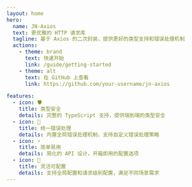 ```yaml
---
layout: home
hero:
  name: JN-Axios
  text: 更优雅的 HTTP 请求库
  tagline: 基于 Axios 的二次封装，提供更好的类型支持和错误处理机制
  actions:
    - theme: brand
      text: 快速开始
      link: /guide/getting-started
    - theme: alt
      text: 在 GitHub 上查看
      link: https://github.com/your-username/jn-axios

features:
  - icon: 🛡️
    title: 类型安全
    details: 完整的 TypeScript 支持，提供端到端的类型安全
  - icon: 🔄
    title: 统一错误处理
    details: 内置全局错误处理机制，支持自定义错误处理策略
  - icon: ⚡️
    title: 简单易用
    details: 简化的 API 设计，开箱即用的配置选项
  - icon: 🔧
    title: 灵活可配置
    details: 支持全局配置和请求级别配置，满足不同场景需求
---
```

